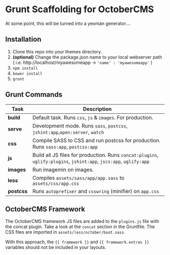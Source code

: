 # Grunt Scaffolding for OctoberCMS

At some point, this will be turned into a yeoman generator....

## Installation

1. Clone this repo into your themes directory.
1. **(optional)** Change the package.json name to your local
               webserver path ( i.e. http://localhost/myawesomeapp -> `'name' : 'myawesomeapp'` )
1. `npm install`
1. `bower install`
1. `grunt`

## Grunt Commands

| Task | Description |
|------|-------------|
| **build** | Default task. Runs `css`, `js` & `images`. For production. |
| **serve** | Development mode. Runs `sass`, `postcss`, `jshint:app`,`open:server`, `watch` |
| **css** | Compile SASS to CSS and run postcss for production. Runs `sass:app`, `postcss:app` |
| **js** | Build all JS files for production. Runs `concat:plugins`, `uglify:plugins`, `jshint:app`, `jscs:app`, `uglify:app` |
| **images** | Run imagemin on images. |
| **less** | Compiles `assets/sass/app/app.sass` to `assets/css/app.css` |
| **postcss** | Runs `autoprefixer` and `csswring` (minifier) on `app.css` |

## OctoberCMS Framework

The OctoberCMS framework JS files are added to the `plugins.js` file with the concat plugin. Take a look at the `concat` section in the Gruntfile. The CSS files are imported in `assets/less/october/boot.sass`.

With this approach, the `{{ framework }}` and `{{ framework.extras }}` variables should not be included in your layouts.
